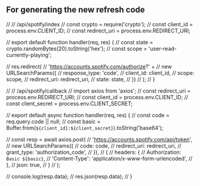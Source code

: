 ## For generating the new refresh code

// // /api/spotify/index
// const crypto = require('crypto');
// const client_id = process.env.CLIENT_ID;
// const redirect_uri = process.env.REDIRECT_URI;

// export default function handler(req, res) {
// 	const state = crypto.randomBytes(20).toString('hex');
// 	const scope = 'user-read-currently-playing';

// 	res.redirect(
// 		'https://accounts.spotify.com/authorize?' +
// 			new URLSearchParams({
// 				response_type: 'code',
// 				client_id: client_id,
// 				scope: scope,
// 				redirect_uri: redirect_uri,
// 				state: state,
// 			})
// 	);
// }

// // /api/spotify/callback
// import axios from 'axios';
// const redirect_uri = process.env.REDIRECT_URI;
// const client_id = process.env.CLIENT_ID;
// const client_secret = process.env.CLIENT_SECRET;

// export default async function handler(req, res) {
// 	const code = req.query.code || null;
// 	const basic = Buffer.from(`${client_id}:${client_secret}`).toString('base64');

// 	const resp = await axios.post(
// 		'https://accounts.spotify.com/api/token',
// 		new URLSearchParams({
// 			code: code,
// 			redirect_uri: redirect_uri,
// 			grant_type: 'authorization_code',
// 		}),
// 		{
// 			headers: {
// 				Authorization: `Basic ${basic}`,
// 				'Content-Type': 'application/x-www-form-urlencoded',
// 			},
// 			json: true,
// 		}
// 	);

// 	console.log(resp.data);
// 	res.json(resp.data);
// }
